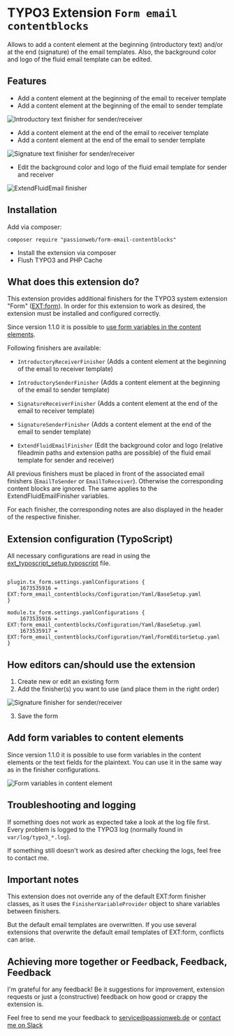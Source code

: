 # TYPO3 Extension `Form email contentblocks`

Allows to add a content element at the beginning (introductory text) and/or at the end (signature) of the email templates. Also, the background color and logo of the fluid email template can be edited.

## Features

- Add a content element at the beginning of the email to receiver template
- Add a content element at the beginning of the email to sender template

![Introductory text finisher for sender/receiver](./Documentation/Introduction/example-introductory-text.png)

- Add a content element at the end of the email to receiver template
- Add a content element at the end of the email to sender template

![Signature text finisher for sender/receiver](./Documentation/Introduction/example-signature-text.png)

- Edit the background color and logo of the fluid email template for sender and receiver

![ExtendFluidEmail finisher](./Documentation/Introduction/example-extend-fluid-email.png)

## Installation

Add via composer:

    composer require "passionweb/form-email-contentblocks"

* Install the extension via composer
* Flush TYPO3 and PHP Cache

## What does this extension do?

This extension provides additional finishers for the TYPO3 system extension "Form" ([EXT:form](https://docs.typo3.org/c/typo3/cms-form/11.5/en-us/Index.html "EXT:form")). In order for this extension to work as desired, the extension must be installed and configured correctly.

Since version 1.1.0 it is possible to [use form variables in the content elements](#add-form-variables-to-content-elements).

Following finishers are available:

 - `IntroductoryReceiverFinisher` (Adds a content element at the beginning of the email to receiver template)

 - `IntroductorySenderFinisher` (Adds a content element at the beginning of the email to sender template)

 - `SignatureReceiverFinisher` (Adds a content element at the end of the email to receiver template)

 - `SignatureSenderFinisher` (Adds a content element at the end of the email to sender template)

 - `ExtendFluidEmailFinisher` (Edit the background color and logo (relative fileadmin paths and extension paths are possible) of the fluid email template for sender and receiver)

All previous finishers must be placed in front of the associated email finishers (`EmailToSender` or `EmailToReceiver`). Otherwise the corresponding content blocks are ignored. The same applies to the ExtendFluidEmailFinisher variables.

For each finisher, the corresponding notes are also displayed in the header of the respective finisher.

## Extension configuration (TypoScript)

All necessary configurations are read in using the [ext\_typoscript\_setup.typoscript](./ext_typoscript_setup.typoscript) file.

```

plugin.tx_form.settings.yamlConfigurations {
    1673535916 = EXT:form_email_contentblocks/Configuration/Yaml/BaseSetup.yaml
}

module.tx_form.settings.yamlConfigurations {
    1673535916 = EXT:form_email_contentblocks/Configuration/Yaml/BaseSetup.yaml
    1673535917 = EXT:form_email_contentblocks/Configuration/Yaml/FormEditorSetup.yaml
}

```

## How editors can/should use the extension

1) Create new or edit an existing form
2) Add the finisher(s) you want to use (and place them in the right order)

![Signature finisher for sender/receiver](./Documentation/Editor/overview-added-finishers.png)

3) Save the form

## Add form variables to content elements

Since version 1.1.0 it is possible to use form variables in the content elements or the text fields for the plaintext. You can use it in the same way as in the finisher configurations.

![Form variables in content element](./Documentation/Editor/form-variables-in-content-element.png)

## Troubleshooting and logging

If something does not work as expected take a look at the log file first.
Every problem is logged to the TYPO3 log (normally found in `var/log/typo3_*.log`).

If something still doesn't work as desired after checking the logs, feel free to contact me.

## Important notes

This extension does not override any of the default EXT:form finisher classes, as it uses the `FinisherVariableProvider` object to share variables between finishers.

But the default email templates are overwritten. If you use several extensions that overwrite the default email templates of EXT:form, conflicts can arise.

## Achieving more together or Feedback, Feedback, Feedback

I'm grateful for any feedback! Be it suggestions for improvement, extension requests or just a (constructive) feedback on how good or crappy the extension is.

Feel free to send me your feedback to [service@passionweb.de](mailto:service@passionweb.de "Send Feedback") or [contact me on Slack](https://typo3.slack.com/team/U02FG49J4TG "Contact me on Slack")
